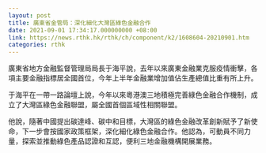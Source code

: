 ```yaml
---
layout: post
title: 廣東省金管局：深化細化大灣區綠色金融合作
date: 2021-09-01 17:34:17.000000000 +08:00
link: https://news.rthk.hk/rthk/ch/component/k2/1608604-20210901.htm
categories: rthk
---
```


廣東省地方金融監督管理局局長于海平說，去年以來廣東金融業克服疫情衝擊，各項主要金融指標居全國首位，今年上半年金融業增加值佔生產總值比重有所上升。

于海平在一帶一路論壇上說，今年以來粵港澳三地積極完善綠色金融合作機制，成立了大灣區綠色金融聯盟，屬全國首個區域性相關聯盟。

他說，隨著中國提出碳達峰、碳中和目標，大灣區的綠色金融改革創新賦予了新使命，下一步會按國家政策框架，深化細化綠色金融合作。他認為，可動員不同力量，探索並推動綠色產品認證和互認，便利三地金融機構開展業務。
